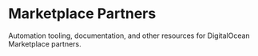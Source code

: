 # Marketplace Partners
Automation tooling, documentation, and other resources for DigitalOcean Marketplace partners.
